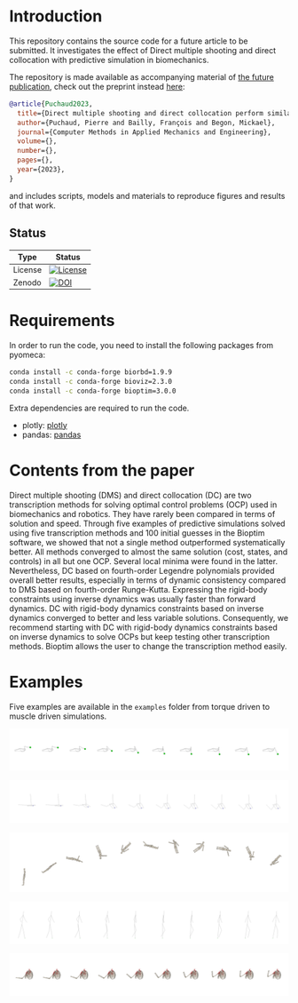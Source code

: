 # Introduction
This repository contains the source code for a future article to be submitted.
It investigates the effect of
Direct multiple shooting and direct collocation with predictive simulation in biomechanics.

The repository is made available as accompanying material of [the future publication](), check out the preprint instead [here](https://arxiv.org/abs/2302.07645):

```bibtex
@article{Puchaud2023,
  title={Direct multiple shooting and direct collocation perform similarly in biomechanical predictive simulations},
  author={Puchaud, Pierre and Bailly, François and Begon, Mickael},
  journal={Computer Methods in Applied Mechanics and Engineering},
  volume={},
  number={},
  pages={},
  year={2023},
}
```
and includes scripts, models and materials to reproduce figures and results of that work.


## Status

| Type | Status |
|---|---|
| License | <a href="https://opensource.org/licenses/MIT"><img src="https://img.shields.io/badge/license-MIT-success" alt="License"/></a> |
| Zenodo  | [![DOI](https://zenodo.org/badge/7591518.svg)](https://zenodo.org/badge/latestdoi/7591518) |

# Requirements
In order to run the code, you need to install the following packages from pyomeca:
```bash
conda install -c conda-forge biorbd=1.9.9
conda install -c conda-forge bioviz=2.3.0
conda install -c conda-forge bioptim=3.0.0
```

Extra dependencies are required to run the code.
- plotly: <a href="https://plot.ly/python/">plotly</a>
- pandas: <a href="https://pandas.pydata.org/">pandas</a>

# Contents from the paper

Direct multiple shooting (DMS) and direct collocation (DC) are two transcription methods for solving optimal control problems (OCP) used in biomechanics and robotics.
They have rarely been compared in terms of solution and speed.
Through five examples of predictive simulations solved using five transcription methods and 100 initial guesses in the Bioptim software,
we showed that not a single method outperformed systematically better.
All methods converged to almost the same solution (cost, states, and controls) in all but one OCP.
Several local minima were found in the latter.
Nevertheless, DC based on fourth-order Legendre polynomials provided overall better results, especially in terms of dynamic consistency compared to DMS based on fourth-order Runge-Kutta.
Expressing the rigid-body constraints using inverse dynamics was usually faster than forward dynamics.
DC with rigid-body dynamics constraints based on inverse dynamics converged to better and less variable solutions.
Consequently, we recommend starting with DC with rigid-body dynamics constraints based on inverse dynamics to solve OCPs but keep testing other transcription methods.
Bioptim allows the user to change the transcription method easily.

# Examples

Five examples are available in the `examples` folder from torque driven to muscle driven simulations.

![OCP1](doc/kinogram_hexapod_leg.svg)

![OCP2](doc/kinogram_robot_arm.svg)

![OCP4](doc/kinogram_acrobat.svg)

![OCP3](doc/kinogram_Humanoid10Dof.svg)

![OCP4](doc/kinogram_wu_converted_definitif_without_floating_base_template_xyz_offset_with_variables.svg)



